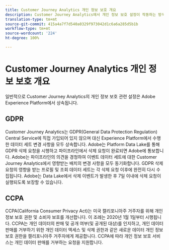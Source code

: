 ```yaml
---
title: Customer Journey Analytics 개인 정보 보호 개요
description: Customer Journey Analytics에서 개인 정보 보호 설정이 작동하는 방식을 설명합니다.
translation-type: tm+mt
source-git-commit: 415a4a7f7d540a0329f973042d1c6a6a285d5b1b
workflow-type: tm+mt
source-wordcount: '224'
ht-degree: 100%

---
```



# Customer Journey Analytics 개인 정보 보호 개요

일반적으로 Customer Journey Analytics의 개인 정보 보호 관련 설정은 Adobe Experience Platform에서 상속됩니다.

## GDPR

Customer Journey Analytics는 GDPR(General Data Protection Regulation) Central Service에 직접 가입되어 있지 않으며 대신 Experience Platform에서 수행한 데이터 세트 변경 사항을 모두 상속합니다. Adobe는 Platform Data Lake를 통해 GDPR 삭제 요청을 시행하고 파이프라인에서 삭제 요청이 완료되면 Adobe에 통보합니다. Adobe는 파이프라인의 의견을 경청하여 이벤트 데이터 세트에 대한 Customer Journey Analytics에서 영향받는 배치의 변경 사항을 모두 동기화합니다. GDPR 삭제 요청의 영향을 받는 프로필 및 조회 데이터 세트는 각 삭제 요청 이후에 완전히 다시 수집됩니다. Adobe는 Data Lake에서 삭제 이벤트가 발생한 후 7일 이내에 삭제 요청이 실행되도록 보장할 수 있습니다.

## CCPA

CCPA(California Consumer Privacy Act)는 미국 캘리포니아주 거주자를 위해 개인 정보 보호 권한 및 소비자 보호를 개선합니다. 이 조례는 2020년 1월 1일부터 시행됩니다.
CCPA는 개인 데이터의 판매 및 공개 여부(및 공개된 대상)를 인지하고, 개인 데이터 판매를 거부하기 위한 개인 데이터 액세스 및 삭제 권한과 같은 새로운 데이터 개인 정보 보호 권한을 캘리포니아주 거주자에게 제공합니다.
CCPA에 따라 개인 정보 보호 서비스는 개인 데이터 판매를 거부하는 요청을 지원합니다.
